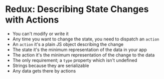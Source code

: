 # Redux: Describing State Changes with Actions

* You can't modify or write it
* Any time you want to change the state, you need to dispatch an `action`
* An `action` it's a plain JS object describing the change
* The state it's the minimum representation of the data in your app
* The action it's the minimum representation of the change to the data
* The only requirement; a `type` property which isn't undefined
* Strings because they are serializable
* Any data gets there by actions
